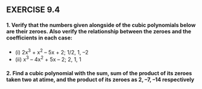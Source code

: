## EXERCISE 9.4
#### 1. Verify that the numbers given alongside of the cubic polynomials below are their zeroes. Also verify the relationship between the zeroes and the coefficients in each case:
* (i) 2x<sup>3</sup> + x<sup>2</sup> – 5x + 2; 1/2, 1, –2
* (ii) x<sup>3</sup> – 4x<sup>2</sup> + 5x – 2; 2, 1, 1
#### 2. Find a cubic polynomial with the sum, sum of the product of its zeroes taken two at atime, and the product of its zeroes as 2, –7, –14 respectively

